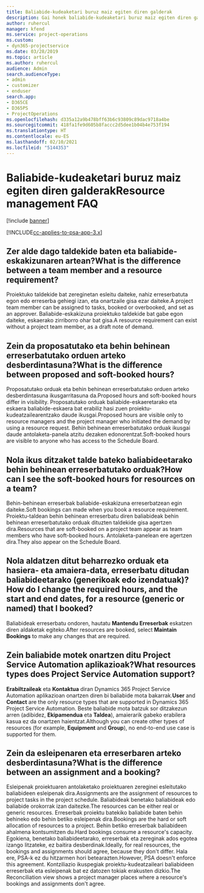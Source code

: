 ```yaml
---
title: Baliabide-kudeaketari buruz maiz egiten diren galderak
description: Gai honek baliabide-kudeaketari buruz maiz egiten diren galderen erantzunak eskaintzen ditu.
author: ruhercul
manager: kfend
ms.service: project-operations
ms.custom:
- dyn365-projectservice
ms.date: 03/28/2019
ms.topic: article
ms.author: ruhercul
audience: Admin
search.audienceType:
- admin
- customizer
- enduser
search.app:
- D365CE
- D365PS
- ProjectOperations
ms.openlocfilehash: d335a12a9b478bff63b6c93809c89dac9718a4be
ms.sourcegitcommit: 418fa1fe9d605b8faccc2d5dee1b04b4e753f194
ms.translationtype: HT
ms.contentlocale: eu-ES
ms.lasthandoff: 02/10/2021
ms.locfileid: "5144353"
---
```

# <a name="resource-management-faq"></a><span data-ttu-id="b9fc1-103">Baliabide-kudeaketari buruz maiz egiten diren galderak</span><span class="sxs-lookup"><span data-stu-id="b9fc1-103">Resource management FAQ</span></span>

[!include [banner](../includes/psa-now-project-operations.md)]

[!INCLUDE[cc-applies-to-psa-app-3.x](../includes/cc-applies-to-psa-app-3x.md)]

## <a name="what-is-the-difference-between-a-team-member-and-a-resource-requirement"></a><span data-ttu-id="b9fc1-104">Zer alde dago taldekide baten eta baliabide-eskakizunaren artean?</span><span class="sxs-lookup"><span data-stu-id="b9fc1-104">What is the difference between a team member and a resource requirement?</span></span>

<span data-ttu-id="b9fc1-105">Proiektuko taldekide bat zereginetan esleitu daiteke, nahiz erreserbatuta egon edo erreserba gehiegi izan, eta onartzaile gisa ezar daiteke.</span><span class="sxs-lookup"><span data-stu-id="b9fc1-105">A project team member can be assigned to tasks, booked or overbooked, and set as an approver.</span></span> <span data-ttu-id="b9fc1-106">Baliabide-eskakizuna proiektuko taldekide bat gabe egon daiteke, eskaerako zirriborro ohar bat gisa.</span><span class="sxs-lookup"><span data-stu-id="b9fc1-106">A resource requirement can exist without a project team member, as a draft note of demand.</span></span> 

## <a name="what-is-the-difference-between-proposed-and-soft-booked-hours"></a><span data-ttu-id="b9fc1-107">Zein da proposatutako eta behin behinean erreserbatutako orduen arteko desberdintasuna?</span><span class="sxs-lookup"><span data-stu-id="b9fc1-107">What is the difference between proposed and soft-booked hours?</span></span>

<span data-ttu-id="b9fc1-108">Proposatutako orduak eta behin behinean erreserbatutako orduen arteko desberdintasuna ikusgarritasuna da.</span><span class="sxs-lookup"><span data-stu-id="b9fc1-108">Proposed hours and soft-booked hours differ in visibility.</span></span> <span data-ttu-id="b9fc1-109">Proposatutako orduak baliabide-eskaeretarako eta eskaera baliabide-eskaera bat erabiliz hasi zuen proiektu-kudeatzailearentzako daude ikusgai.</span><span class="sxs-lookup"><span data-stu-id="b9fc1-109">Proposed hours are visible only to resource managers and the project manager who initiated the demand by using a resource request.</span></span> <span data-ttu-id="b9fc1-110">Behin behinean erreserbatutako orduak ikusgai daude antolaketa-panela atzitu dezaken edonorentzat.</span><span class="sxs-lookup"><span data-stu-id="b9fc1-110">Soft-booked hours are visible to anyone who has access to the Schedule Board.</span></span>

## <a name="how-can-i-see-the-soft-booked-hours-for-resources-on-a-team"></a><span data-ttu-id="b9fc1-111">Nola ikus ditzaket talde bateko baliabideetarako behin behinean erreserbatutako orduak?</span><span class="sxs-lookup"><span data-stu-id="b9fc1-111">How can I see the soft-booked hours for resources on a team?</span></span>

<span data-ttu-id="b9fc1-112">Behin-behinean erreserbak baliabide-eskakizuna erreserbatzean egin daiteke.</span><span class="sxs-lookup"><span data-stu-id="b9fc1-112">Soft bookings can made when you book a resource requirement.</span></span> <span data-ttu-id="b9fc1-113">Proiektu-taldean behin behinean erreserbatu diren baliabideak behin behinean erreserbatutako orduak dituzten taldekide gisa agertzen dira.</span><span class="sxs-lookup"><span data-stu-id="b9fc1-113">Resources that are soft-booked on a project team appear as team members who have soft-booked hours.</span></span> <span data-ttu-id="b9fc1-114">Antolaketa-panelean ere agertzen dira.</span><span class="sxs-lookup"><span data-stu-id="b9fc1-114">They also appear on the Schedule Board.</span></span>

## <a name="how-do-i-change-the-required-hours-and-the-start-and-end-dates-for-a-resource-generic-or-named-that-i-booked"></a><span data-ttu-id="b9fc1-115">Nola aldatzen ditut beharrezko orduak eta hasiera- eta amaiera-data, erreserbatu ditudan baliabideetarako (generikoak edo izendatuak)?</span><span class="sxs-lookup"><span data-stu-id="b9fc1-115">How do I change the required hours, and the start and end dates, for a resource (generic or named) that I booked?</span></span>

<span data-ttu-id="b9fc1-116">Baliabideak erreserbatu ondoren, hautatu **Mantendu Erreserbak** eskatzen diren aldaketak egiteko.</span><span class="sxs-lookup"><span data-stu-id="b9fc1-116">After resources are booked, select **Maintain Bookings** to make any changes that are required.</span></span>

## <a name="what-resources-types-does-project-service-automation-support"></a><span data-ttu-id="b9fc1-117">Zein baliabide motek onartzen ditu Project Service Automation aplikazioak?</span><span class="sxs-lookup"><span data-stu-id="b9fc1-117">What resources types does Project Service Automation support?</span></span>

<span data-ttu-id="b9fc1-118">**Erabiltzaileak** eta **Kontaktua** diran Dynamics 365 Project Service Automation aplikazioan onartzen diren bi baliabide mota bakarrak.</span><span class="sxs-lookup"><span data-stu-id="b9fc1-118">**User** and **Contact** are the only resource types that are supported in Dynamics 365 Project Service Automation.</span></span> <span data-ttu-id="b9fc1-119">Beste baliabide mota batzuk sor ditzakezun arren (adibidez, **Ekipamendua** eta **Taldea**), amaierarik gabeko erabilera kasua ez da onartzen haientzat.</span><span class="sxs-lookup"><span data-stu-id="b9fc1-119">Although you can create other types of resources (for example, **Equipment** and **Group**), no end-to-end use case is supported for them.</span></span>

## <a name="what-is-the-difference-between-an-assignment-and-a-booking"></a><span data-ttu-id="b9fc1-120">Zein da esleipenaren eta erreserbaren arteko desberdintasuna?</span><span class="sxs-lookup"><span data-stu-id="b9fc1-120">What is the difference between an assignment and a booking?</span></span>

<span data-ttu-id="b9fc1-121">Esleipenak proiektuaren antolaketako proiektuaren zereginei esleitutako baliabideen esleipenak dira.</span><span class="sxs-lookup"><span data-stu-id="b9fc1-121">Assignments are the assignment of resources to project tasks in the project schedule.</span></span> <span data-ttu-id="b9fc1-122">Baliabideak benetako baliabideak edo baliabide orokorrak izan daitezke.</span><span class="sxs-lookup"><span data-stu-id="b9fc1-122">The resources can be either real or generic resources.</span></span> <span data-ttu-id="b9fc1-123">Erreserbak proiektu batekiko baliabide baten behin behineko edo behin betiko esleipenak dira.</span><span class="sxs-lookup"><span data-stu-id="b9fc1-123">Bookings are the hard or soft allocation of resources to a project.</span></span> <span data-ttu-id="b9fc1-124">Behin betiko erreserbak baliabideen ahalmena kontsumitzen du.</span><span class="sxs-lookup"><span data-stu-id="b9fc1-124">Hard bookings consume a resource's capacity.</span></span> <span data-ttu-id="b9fc1-125">Egokiena, benetako baliabideetarako, erreserbak eta zereginak ados egotea izango litzateke, ez baitira desberdinak.</span><span class="sxs-lookup"><span data-stu-id="b9fc1-125">Ideally, for real resources, the bookings and assignments should agree, because they don't differ.</span></span> <span data-ttu-id="b9fc1-126">Hala ere, PSA-k ez du hitzarmen hori betearazten.</span><span class="sxs-lookup"><span data-stu-id="b9fc1-126">However, PSA doesn't enforce this agreement.</span></span> <span data-ttu-id="b9fc1-127">Kontziliazio ikuspegiak proiektu-kudeatzaileari baliabideen erreserbak eta esleipenak bat ez datozen tokiak erakusten dizkio.</span><span class="sxs-lookup"><span data-stu-id="b9fc1-127">The Reconciliation view shows a project manager places where a resource's bookings and assignments don't agree.</span></span>
